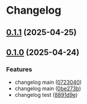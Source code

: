 # Changelog

## [0.1.1](https://github.com/AmauryRDV/projet_ci/compare/v0.1.0...v0.1.1) (2025-04-25)

## [0.1.0](https://github.com/AmauryRDV/projet_ci/compare/v0.0.1...v0.1.0) (2025-04-24)

### Features

* changelog main ([0723040](https://github.com/AmauryRDV/projet_ci/commit/0723040ee7cee5671dbc904946f74a4ff490333e))
* changelog main ([0be273b](https://github.com/AmauryRDV/projet_ci/commit/0be273bbbcf9f2e867d2030b417a83d54a7fbb95))
* changelog test ([8891d9e](https://github.com/AmauryRDV/projet_ci/commit/8891d9e31e68b7beedd8e17fb203a074f4671109))
